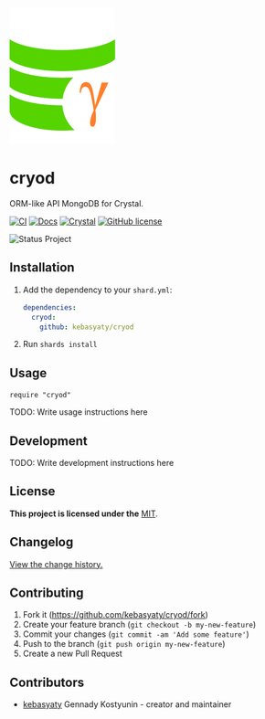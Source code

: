 [![Logo](https://github.com/kebasyaty/cryod/raw/v0/logo/logo.svg "Logo")](https://github.com/kebasyaty/cryod "Logo")

# cryod

ORM-like API MongoDB for Crystal.

[![CI](https://github.com/kebasyaty/cryod/workflows/CI/badge.svg)](https://github.com/kebasyaty/cryod/actions)
[![Docs](https://img.shields.io/badge/docs-available-brightgreen.svg)](https://kebasyaty.github.io/cryod/)
[![Crystal](https://img.shields.io/badge/crystal-v1.10%2B-red)](https://crystal-lang.org/)
[![GitHub license](https://badgen.net/github/license/kebasyaty/cryod)](https://github.com/kebasyaty/cryod/blob/v0/LICENSE)

<p>
  <img src="https://github.com/kebasyaty/cryod/raw/v0/assets/Status%20Project-Development-.svg"
    alt="Status Project">
</p>

## Installation

1. Add the dependency to your `shard.yml`:

   ```yaml
   dependencies:
     cryod:
       github: kebasyaty/cryod
   ```

2. Run `shards install`

## Usage

```crystal
require "cryod"
```

TODO: Write usage instructions here

## Development

TODO: Write development instructions here

## License

**This project is licensed under the** [MIT](https://github.com/kebasyaty/cryod/blob/v0/LICENSE "MIT").

## Changelog

[View the change history.](https://github.com/kebasyaty/cryod/blob/v0/CHANGELOG.md "View the change history.")

## Contributing

1. Fork it (<https://github.com/kebasyaty/cryod/fork>)
2. Create your feature branch (`git checkout -b my-new-feature`)
3. Commit your changes (`git commit -am 'Add some feature'`)
4. Push to the branch (`git push origin my-new-feature`)
5. Create a new Pull Request

## Contributors

- [kebasyaty](https://github.com/kebasyaty) Gennady Kostyunin - creator and maintainer
